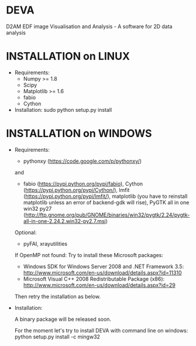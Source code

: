 DEVA
==========================
D2AM EDF image Visualisation and Analysis - A software for 2D data analysis

INSTALLATION on LINUX
==========================
+ Requirements:
	- Numpy >= 1.8
	- Scipy
	- Matplotlib >= 1.6
	- fabio
	- Cython
+ Installation:
	sudo python setup.py install
	
INSTALLATION on WINDOWS
==========================
+ Requirements:
	- pythonxy (https://code.google.com/p/pythonxy/)
	
	and 
	
	- fabio (https://pypi.python.org/pypi/fabio), Cython (https://pypi.python.org/pypi/Cython/), lmfit (https://pypi.python.org/pypi/lmfit/), matplotlib (you have to reinstall matplotlib unless an error of backend-gdk will rise), PyGTK all in one win32 py27 (http://ftp.gnome.org/pub/GNOME/binaries/win32/pygtk/2.24/pygtk-all-in-one-2.24.2.win32-py2.7.msi)
	
	Optional:
	
	- pyFAI, xrayutilities
	
	
	If OpenMP not found: Try to install these Microsoft packages:
	- Windows SDK for Windows Server 2008 and .NET Framework 3.5: http://www.microsoft.com/en-us/download/details.aspx?id=11310
	- Microsoft Visual C++ 2008 Redistributable Package (x86): http://www.microsoft.com/en-us/download/details.aspx?id=29
	
	Then retry the installation as below.
	
+ Installation:
	
	A binary package will be released soon.

	For the moment let's try to install DEVA with command line on windows: python setup.py install -c mingw32
	
